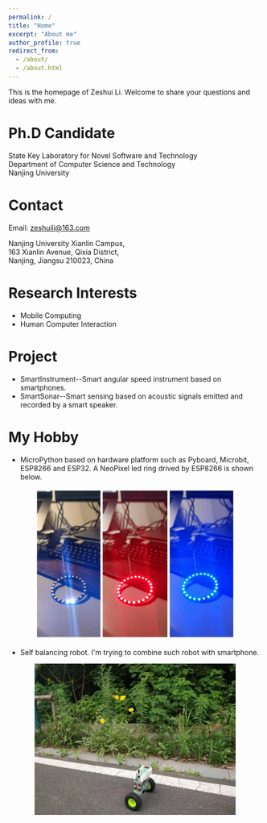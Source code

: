```yaml
---
permalink: /
title: "Home"
excerpt: "About me"
author_profile: true
redirect_from: 
  - /about/
  - /about.html
---
```

This is the homepage of Zeshui Li. Welcome to share your questions and ideas with me.

Ph.D Candidate
======
State Key Laboratory for Novel Software and Technology  
Department of Computer Science and Technology  
Nanjing University  

Contact
======
Email: zeshuili@163.com  

Nanjing University Xianlin Campus,  
163 Xianlin Avenue, Qixia District,  
Nanjing, Jiangsu 210023, China

Research Interests
======
* Mobile Computing  
* Human Computer Interaction 

Project
======
* SmartInstrument--Smart angular speed instrument based on smartphones.  
* SmartSonar--Smart sensing based on acoustic signals emitted and recorded by a smart speaker.

My Hobby
======
* MicroPython based on hardware platform such as Pyboard, Microbit, ESP8266 and ESP32. A NeoPixel led ring drived by ESP8266 is shown below.
<p align="center"><img src="https://raw.githubusercontent.com/ZeshuiLi/ZeshuiLi.github.io/master/images/NeoPixel.jpeg" width="400" height="300"></P>

* Self balancing robot. I'm trying to combine such robot with smartphone.
<p align="center"><img src="https://raw.githubusercontent.com/ZeshuiLi/ZeshuiLi.github.io/master/images/SelfBalancingRobot.jpeg" width="400" height="300" align="center"></P>  


